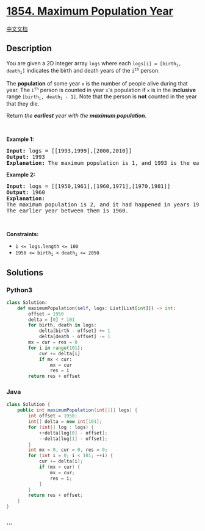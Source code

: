 # [1854. Maximum Population Year](https://leetcode.com/problems/maximum-population-year)

[中文文档](/solution/1800-1899/1854.Maximum%20Population%20Year/README.md)

## Description

<p>You are given a 2D integer array <code>logs</code> where each <code>logs[i] = [birth<sub>i</sub>, death<sub>i</sub>]</code> indicates the birth and death years of the <code>i<sup>th</sup></code> person.</p>

<p>The <strong>population</strong> of some year <code>x</code> is the number of people alive during that year. The <code>i<sup>th</sup></code> person is counted in year <code>x</code>&#39;s population if <code>x</code> is in the <strong>inclusive</strong> range <code>[birth<sub>i</sub>, death<sub>i</sub> - 1]</code>. Note that the person is <strong>not</strong> counted in the year that they die.</p>

<p>Return <em>the <strong>earliest</strong> year with the <strong>maximum population</strong></em>.</p>

<p>&nbsp;</p>
<p><strong>Example 1:</strong></p>

<pre>
<strong>Input:</strong> logs = [[1993,1999],[2000,2010]]
<strong>Output:</strong> 1993
<strong>Explanation:</strong> The maximum population is 1, and 1993 is the earliest year with this population.
</pre>

<p><strong>Example 2:</strong></p>

<pre>
<strong>Input:</strong> logs = [[1950,1961],[1960,1971],[1970,1981]]
<strong>Output:</strong> 1960
<strong>Explanation:</strong> 
The maximum population is 2, and it had happened in years 1960 and 1970.
The earlier year between them is 1960.</pre>

<p>&nbsp;</p>
<p><strong>Constraints:</strong></p>

<ul>
	<li><code>1 &lt;= logs.length &lt;= 100</code></li>
	<li><code>1950 &lt;= birth<sub>i</sub> &lt; death<sub>i</sub> &lt;= 2050</code></li>
</ul>


## Solutions

<!-- tabs:start -->

### **Python3**

```python
class Solution:
    def maximumPopulation(self, logs: List[List[int]]) -> int:
        offset = 1950
        delta = [0] * 101
        for birth, death in logs:
            delta[birth - offset] += 1
            delta[death - offset] -= 1
        mx = cur = res = 0
        for i in range(101):
            cur += delta[i]
            if mx < cur:
                mx = cur
                res = i
        return res + offset
```

### **Java**

```java
class Solution {
    public int maximumPopulation(int[][] logs) {
        int offset = 1950;
        int[] delta = new int[101];
        for (int[] log : logs) {
            ++delta[log[0] - offset];
            --delta[log[1] - offset];
        }
        int mx = 0, cur = 0, res = 0;
        for (int i = 0; i < 101; ++i) {
            cur += delta[i];
            if (mx < cur) {
                mx = cur;
                res = i;
            }
        }
        return res + offset;
    }
}
```

### **...**

```

```

<!-- tabs:end -->
